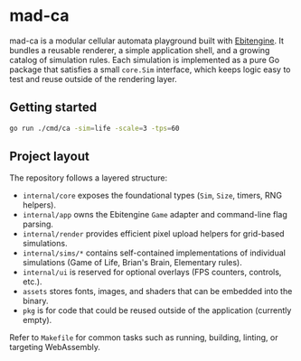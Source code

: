 # mad-ca

mad-ca is a modular cellular automata playground built with [Ebitengine](https://ebiten.org/). It bundles a reusable renderer, a simple
application shell, and a growing catalog of simulation rules. Each simulation is implemented as a pure Go package that satisfies a small
`core.Sim` interface, which keeps logic easy to test and reuse outside of the rendering layer.

## Getting started

```bash
go run ./cmd/ca -sim=life -scale=3 -tps=60
```

## Project layout

The repository follows a layered structure:

- `internal/core` exposes the foundational types (`Sim`, `Size`, timers, RNG helpers).
- `internal/app` owns the Ebitengine `Game` adapter and command-line flag parsing.
- `internal/render` provides efficient pixel upload helpers for grid-based simulations.
- `internal/sims/*` contains self-contained implementations of individual simulations (Game of Life, Brian's Brain, Elementary rules).
- `internal/ui` is reserved for optional overlays (FPS counters, controls, etc.).
- `assets` stores fonts, images, and shaders that can be embedded into the binary.
- `pkg` is for code that could be reused outside of the application (currently empty).

Refer to `Makefile` for common tasks such as running, building, linting, or targeting WebAssembly.
